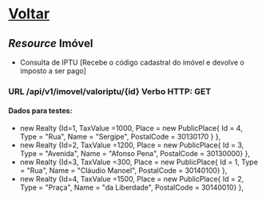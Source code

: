 # [**Voltar**](https://github.com/bguedesvieira/puc-asd-pds-oferta5-aula03/blob/master/README.md)

## ***Resource* Imóvel**

- Consulta de IPTU [Recebe o código cadastral do imóvel e devolve o imposto a ser pago] 

### **URL** /api/v1/imovel/valoriptu/{id}    **Verbo HTTP**: GET

#### Dados para testes:

   - new Realty {Id=1,
                TaxValue =1000,
                Place = new PublicPlace{ Id = 4, Type = "Rua", Name = "Sergipe", PostalCode = 30130170 } },
   - new Realty {Id=2,
                TaxValue =1200,
                Place = new PublicPlace{ Id = 3, Type = "Avenida", Name = "Afonso Pena", PostalCode = 30130000} },
   - new Realty {Id=3,
                TaxValue =300,
                Place = new PublicPlace{ Id = 1, Type = "Rua", Name = "Cláudio Manoel", PostalCode = 30140100} },
   - new Realty {Id=4,
                TaxValue =1500,
                Place = new PublicPlace{ Id = 2, Type = "Praça", Name = "da Liberdade", PostalCode = 30140010} },
    